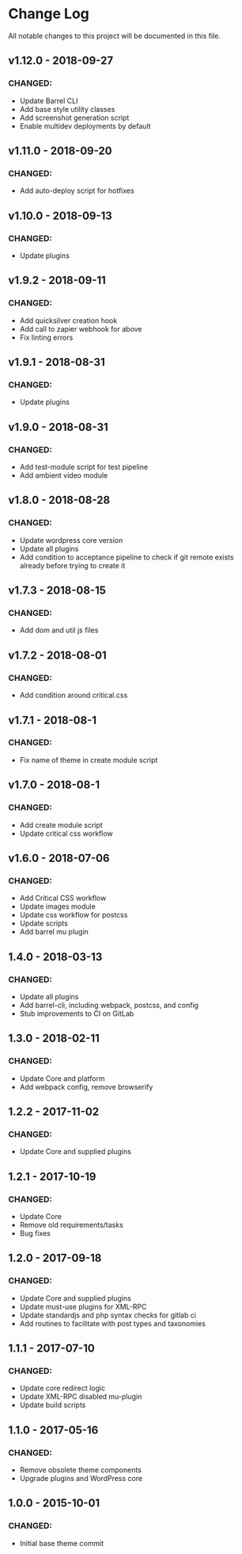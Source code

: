 # Change Log
All notable changes to this project will be documented in this file.

## v1.12.0 - 2018-09-27
### CHANGED:
- Update Barrel CLI 
- Add base style utility classes
- Add screenshot generation script
- Enable multidev deployments by default

## v1.11.0 - 2018-09-20
### CHANGED:
- Add auto-deploy script for hotfixes

## v1.10.0 - 2018-09-13
### CHANGED:
- Update plugins

## v1.9.2 - 2018-09-11
### CHANGED:
- Add quicksilver creation hook
- Add call to zapier webhook for above
- Fix linting errors

## v1.9.1 - 2018-08-31
### CHANGED:
- Update plugins

## v1.9.0 - 2018-08-31
### CHANGED:
- Add test-module script for test pipeline
- Add ambient video module

## v1.8.0 - 2018-08-28
### CHANGED:
- Update wordpress core version
- Update all plugins
- Add condition to acceptance pipeline to check if git remote exists already before trying to create it

## v1.7.3 - 2018-08-15
### CHANGED:
- Add dom and util js files

## v1.7.2 - 2018-08-01
### CHANGED:
- Add condition around critical.css

## v1.7.1 - 2018-08-1
### CHANGED:
- Fix name of theme in create module script

## v1.7.0 - 2018-08-1
### CHANGED:
- Add create module script
- Update critical css workflow

## v1.6.0 - 2018-07-06
### CHANGED:
- Add Critical CSS workflow
- Update images module
- Update css workflow for postcss
- Update scripts
- Add barrel mu plugin

## 1.4.0 - 2018-03-13
### CHANGED:
- Update all plugins
- Add barrel-cli, including webpack, postcss, and config
- Stub improvements to CI on GitLab

## 1.3.0 - 2018-02-11
### CHANGED:
- Update Core and platform
- Add webpack config, remove browserify

## 1.2.2 - 2017-11-02
### CHANGED:
- Update Core and supplied plugins

## 1.2.1 - 2017-10-19
### CHANGED:
- Update Core
- Remove old requirements/tasks
- Bug fixes

## 1.2.0 - 2017-09-18
### CHANGED:
- Update Core and supplied plugins
- Update must-use plugins for XML-RPC
- Update standardjs and php syntax checks for gitlab ci
- Add routines to facilitate with post types and taxonomies

## 1.1.1 - 2017-07-10
### CHANGED:
- Update core redirect logic
- Update XML-RPC disabled mu-plugin
- Update build scripts

## 1.1.0 - 2017-05-16
### CHANGED:
- Remove obsolete theme components
- Upgrade plugins and WordPress core

## 1.0.0 - 2015-10-01
### CHANGED:
- Initial base theme commit
